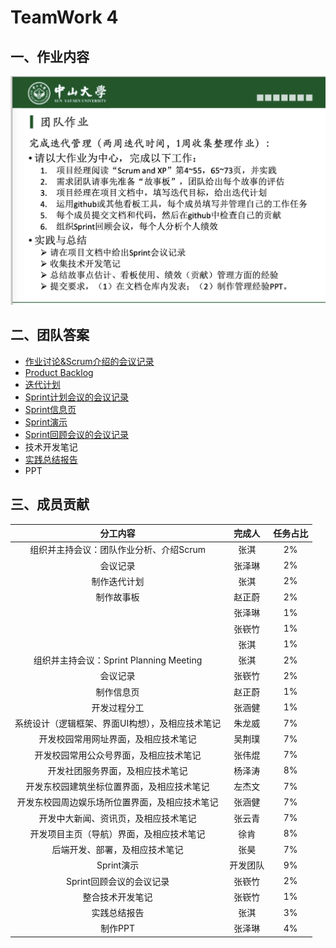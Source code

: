# TeamWork 4



## 一、作业内容

![HW4](../images/HW4.png)



## 二、团队答案

- [作业讨论&Scrum介绍的会议记录](作业讨论&Scrum介绍的会议记录.pdf)
- [Product Backlog](https://docs.qq.com/sheet/DVk9DTHNuZURqVEhD?tab=BB08J2)
- [迭代计划](迭代计划.md)
- [Sprint计划会议的会议记录](Sprint计划会议的会议记录.pdf)
- [Sprint信息页](Sprint信息页.md)
- [Sprint演示](https://www.bilibili.com/video/BV1L5411a7nj)
- [Sprint回顾会议的会议记录](Sprint回顾会议的会议记录.pdf)
- 技术开发笔记
- [实践总结报告](实践总结报告.md)
- PPT



## 三、成员贡献

|                     分工内容                     |  完成人  | 任务占比 |
| :----------------------------------------------: | :------: | :------: |
|     组织并主持会议：团队作业分析、介绍Scrum      |   张淇   |    2%    |
|                     会议记录                     |  张泽琳  |    2%    |
|                   制作迭代计划                   |   张淇   |    2%    |
|                    制作故事板                    |  赵正蔚  |    2%    |
|                                                  |  张泽琳  |    1%    |
|                                                  |  张嵚竹  |    1%    |
|                                                  |   张淇   |    1%    |
|     组织并主持会议：Sprint Planning Meeting      |   张淇   |    2%    |
|                     会议记录                     |  张嵚竹  |    2%    |
|                    制作信息页                    |  赵正蔚  |    1%    |
|                   开发过程分工                   |  张涵健  |    1%    |
| 系统设计（逻辑框架、界面UI构想），及相应技术笔记 |  朱龙威  |    7%    |
|       开发校园常用网址界面，及相应技术笔记       |  吴荆璞  |    7%    |
|      开发校园常用公众号界面，及相应技术笔记      |  张伟焜  |    7%    |
|         开发社团服务界面，及相应技术笔记         |  杨泽涛  |    8%    |
|    开发东校园建筑坐标位置界面，及相应技术笔记    |  左杰文  |    7%    |
|  开发东校园周边娱乐场所位置界面，及相应技术笔记  |  张涵健  |    7%    |
|       开发中大新闻、资讯页，及相应技术笔记       |  张云青  |    7%    |
|     开发项目主页（导航）界面，及相应技术笔记     |   徐肯   |    8%    |
|          后端开发、部署，及相应技术笔记          |   张昊   |    7%    |
|                    Sprint演示                    | 开发团队 |    9%    |
|             Sprint回顾会议的会议记录             |  张嵚竹  |    2%    |
|                 整合技术开发笔记                 |  张嵚竹  |    1%    |
|                   实践总结报告                   |   张淇   |    3%    |
|                     制作PPT                      |  张泽琳  |    4%    |

